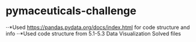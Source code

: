 # pymaceuticals-challenge
⋅⋅*Used https://pandas.pydata.org/docs/index.html for code structure and info
⋅⋅*Used code structure from 5.1-5.3 Data Visualization Solved files
